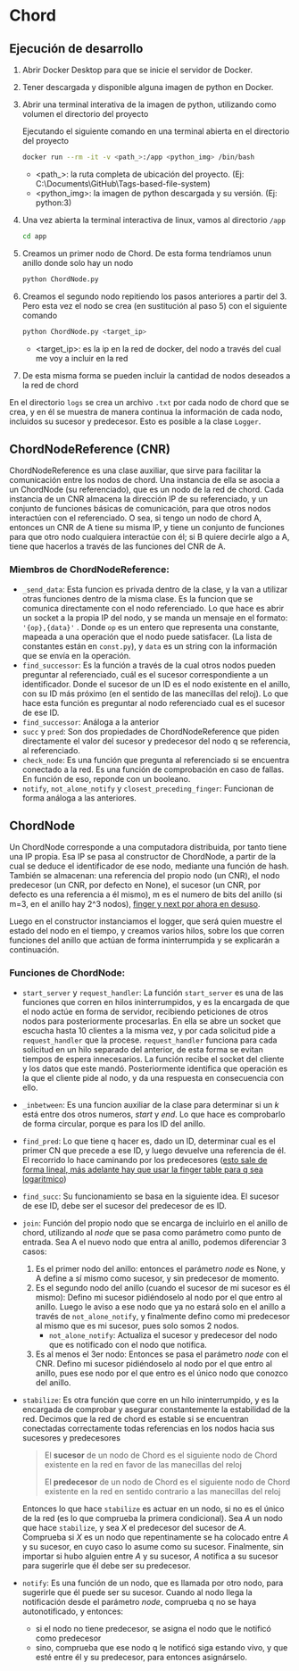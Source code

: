 # Chord

## Ejecución de desarrollo

1. Abrir Docker Desktop para que se inicie el servidor de Docker.

2. Tener descargada y disponible alguna imagen de python en Docker.

3. Abrir una terminal interativa de la imagen de python, utilizando como volumen el directorio del proyecto

   Ejecutando el siguiente comando en una terminal abierta en el directorio del proyecto

   ```bash
   docker run --rm -it -v <path_>:/app <python_img> /bin/bash
   ```

   - <path_>: la ruta completa de ubicación del proyecto. (Ej: C:\Documents\GitHub\Tags-based-file-system)
   - <python_img>: la imagen de python descargada y su versión. (Ej: python:3)

4. Una vez abierta la terminal interactiva de linux, vamos al directorio `/app`

   ```bash
   cd app
   ```

5. Creamos un primer nodo de Chord. De esta forma tendríamos unun anillo donde solo hay un nodo

   ```bash
   python ChordNode.py
   ```

6. Creamos el segundo nodo repitiendo los pasos anteriores a partir del 3. Pero esta vez el nodo se crea (en sustitución al paso 5) con el siguiente comando

   ```bash
   python ChordNode.py <target_ip>
   ```

   - <target_ip>: es la ip en la red de docker, del nodo a través del cual me voy a incluir en la red

7. De esta misma forma se pueden incluir la cantidad de nodos deseados a la red de chord

En el directorio `logs` se crea un archivo `.txt` por cada nodo de chord que se crea, y en él se muestra de manera continua la información de cada nodo, incluidos su sucesor y predecesor. Esto es posible a la clase `Logger`.



## ChordNodeReference (CNR)

ChordNodeReference es una clase auxiliar, que sirve para facilitar la comunicación entre los nodos de chord. Una instancia de ella se asocia a un ChordNode (su referenciado), que es un nodo de la red de chord. Cada instancia de un CNR almacena la dirección IP de su referenciado, y un conjunto de funciones básicas de comunicación, para que otros nodos interactúen con el referenciado. O sea, si tengo un nodo de chord A, entonces un CNR de A tiene su misma IP, y tiene un conjunto de funciones para que otro nodo cualquiera interactúe con él; si B quiere decirle algo a A, tiene que hacerlos a través de las funciones del CNR de A.

### Miembros de ChordNodeReference:

- `_send_data`: Esta funcion es privada dentro de la clase, y la van a utilizar otras funciones dentro de la misma clase. Es la funcion que se comunica directamente con el nodo referenciado. Lo que hace es abrir un socket a la propia IP del nodo, y se manda un mensaje en el formato: `'{op},{data}'` . Donde `op` es un entero que representa una constante, mapeada a una operación que el nodo puede satisfacer. (La lista de constantes están en `const.py`), y `data` es un string con la información que se envía en la operación.
- `find_successor`: Es la función a través de la cual otros nodos pueden preguntar al referenciado, cuál es el sucesor correspondiente a un identificador. Donde el sucesor de un ID es el nodo existente en el anillo, con su ID más próximo (en el sentido de las manecillas del reloj). Lo que hace esta función es preguntar al nodo referenciado cual es el sucesor de ese ID.
- `find_successor`: Análoga a la anterior
- `succ` y `pred`: Son dos propiedades de ChordNodeReference que piden directamente el valor del sucesor y predecesor del nodo q se referencia, al referenciado.
- `check_node`: Es una función que pregunta al referenciado si se encuentra conectado a la red. Es una función de comprobación en caso de fallas. En función de eso, reponde con un booleano.
- `notify`, `not_alone_notify` y `closest_preceding_finger`: Funcionan de forma análoga a las anteriores.



## ChordNode

Un ChordNode corresponde a una computadora distribuida, por tanto tiene una IP propia. Esa IP se pasa al constructor de ChordNode, a partir de la cual se deduce el identificador de ese nodo, mediante una función de hash. También se almacenan: una referencia del propio nodo (un CNR), el nodo predecesor (un CNR, por defecto en None), el sucesor (un CNR, por defecto es una referencia a él mismo), m es el numero de bits del anillo (si m=3, en el anillo hay 2^3 nodos), <u>finger y next por ahora en desuso</u>.

Luego en el constructor instanciamos el logger, que será quien muestre el estado del nodo en el tiempo, y creamos varios hilos, sobre los que corren funciones del anillo que actúan de forma ininterrumpida y se explicarán a continuación.

### Funciones de ChordNode:

- `start_server` y `request_handler`: La función `start_server` es una de las funciones que corren en hilos ininterrumpidos, y es la encargada de que el nodo actúe en forma de servidor, recibiendo peticiones de otros nodos para posteriormente procesarlas. En ella se abre un socket que escucha hasta 10 clientes a la misma vez, y por cada solicitud pide a `request_handler` que la procese. `request_handler` funciona para cada solicitud en un hilo separado del anterior, de esta forma se evitan tiempos de espera innecesarios. La función recibe el socket del cliente y los datos que este mandó. Posteriormente identifica que operación es la que el cliente pide al nodo, y da una respuesta en consecuencia con ello.

- `_inbetween`: Es una funcion auxiliar de la clase para determinar si un $k$ está entre dos otros numeros, $start$ y $end$. Lo que hace es comprobarlo de forma circular, porque es para los ID del anillo.

- `find_pred`: Lo que tiene q hacer es, dado un ID, determinar cual es el primer CN que precede a ese ID, y luego devuelve una referencia de él. El recorrido lo hace caminando por los predecesores (<u>esto sale de forma lineal, más adelante hay que usar la finger table para q sea logaritmico</u>)

- `find_succ`: Su funcionamiento se basa en la siguiente idea. El sucesor de ese ID, debe ser el sucesor del predecesor de es ID.

- `join`: Función del propio nodo que se encarga de incluirlo en el anillo de chord, utilizando al *node* que se pasa como parámetro como punto de entrada. Sea A el nuevo nodo que entra al anillo, podemos diferenciar 3 casos:
  1. Es el primer nodo del anillo: entonces el parámetro *node* es None, y A define a sí mismo como sucesor, y sin predecesor de momento.
  2. Es el segundo nodo del anillo (cuando el sucesor de mi sucesor es él mismo): Defino mi sucesor pidiéndoselo al nodo por el que entro al anillo. Luego le aviso a ese nodo que ya no estará solo en el anillo a través de `not_alone_notify`, y finalmente defino como mi predecesor al mismo que es mi sucesor, pues solo somos 2 nodos.
     - `not_alone_notify`: Actualiza el sucesor y predecesor del nodo que es notificado con el nodo que notifica.
  3. Es al menos el 3er nodo: Entonces se pasa el parámetro *node* con el CNR. Defino mi sucesor pidiéndoselo al nodo por el que entro al anillo, pues ese nodo por el que entro es el único nodo que conozco del anillo.
  
- `stabilize`: Es otra función que corre en un hilo ininterrumpido, y es la encargada de comprobar y asegurar constantemente la estabilidad de la red. Decimos que la red de chord es estable si se encuentran conectadas correctamente todas referencias en los nodos hacia sus sucesores y predecesores

  > El **sucesor** de un nodo de Chord es el siguiente nodo de Chord existente en la red en favor de las manecillas del reloj
  >
  > El **predecesor** de un nodo de Chord es el siguiente nodo de Chord existente en la red en sentido contrario a las manecillas del reloj

  Entonces lo que hace `stabilize` es actuar en un nodo, si no es el único de la red (es lo que comprueba la primera condicional). Sea $A$ un nodo que hace `stabilize`, y sea $X$ el predecesor del sucesor de $A$. Comprueba si $X$ es un nodo que repentinamente se ha colocado entre $A$ y su sucesor, en cuyo caso lo asume como su sucesor. Finalmente, sin importar si hubo alguien entre $A$ y su sucesor, $A$ notifica a su sucesor para sugerirle que él debe ser su predecesor.

- `notify`: Es una función de un nodo, que es llamada por otro nodo, para sugerirle que él puede ser su sucesor. Cuando al nodo llega la notificación desde el parámetro *node*, comprueba q no se haya autonotificado, y entonces:

  - si el nodo no tiene predecesor, se asigna el nodo que le notificó como predecesor
  - sino, comprueba que ese nodo q le notificó siga estando vivo, y que esté entre él y su predecesor, para entonces asignárselo.

